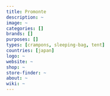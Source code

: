 ```yaml
---
title: Promonte
description: ~
image: ~
categories: []
brands: []
purposes: []
types: [crampons, sleeping-bag, tent]
countries: [japan]
logo: ~
website: ~
shop: ~
store-finder: ~
about: ~
wiki: ~
---
```

